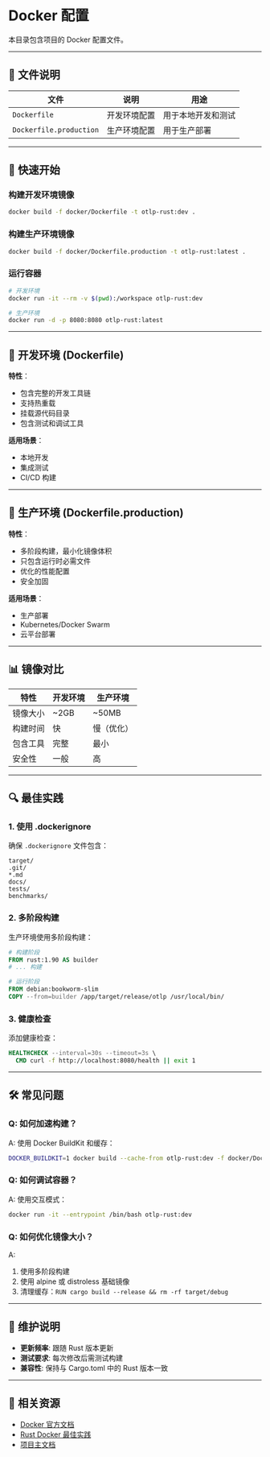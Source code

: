 # Docker 配置

本目录包含项目的 Docker 配置文件。

---

## 📁 文件说明

| 文件 | 说明 | 用途 |
|------|------|------|
| `Dockerfile` | 开发环境配置 | 用于本地开发和测试 |
| `Dockerfile.production` | 生产环境配置 | 用于生产部署 |

---

## 🚀 快速开始

### 构建开发环境镜像

```bash
docker build -f docker/Dockerfile -t otlp-rust:dev .
```

### 构建生产环境镜像

```bash
docker build -f docker/Dockerfile.production -t otlp-rust:latest .
```

### 运行容器

```bash
# 开发环境
docker run -it --rm -v $(pwd):/workspace otlp-rust:dev

# 生产环境
docker run -d -p 8080:8080 otlp-rust:latest
```

---

## 🔧 开发环境 (Dockerfile)

**特性**：

- 包含完整的开发工具链
- 支持热重载
- 挂载源代码目录
- 包含测试和调试工具

**适用场景**：

- 本地开发
- 集成测试
- CI/CD 构建

---

## 🚀 生产环境 (Dockerfile.production)

**特性**：

- 多阶段构建，最小化镜像体积
- 只包含运行时必需文件
- 优化的性能配置
- 安全加固

**适用场景**：

- 生产部署
- Kubernetes/Docker Swarm
- 云平台部署

---

## 📊 镜像对比

| 特性 | 开发环境 | 生产环境 |
|------|----------|----------|
| 镜像大小 | ~2GB | ~50MB |
| 构建时间 | 快 | 慢（优化） |
| 包含工具 | 完整 | 最小 |
| 安全性 | 一般 | 高 |

---

## 🔍 最佳实践

### 1. 使用 .dockerignore

确保 `.dockerignore` 文件包含：

```text
target/
.git/
*.md
docs/
tests/
benchmarks/
```

### 2. 多阶段构建

生产环境使用多阶段构建：

```dockerfile
# 构建阶段
FROM rust:1.90 AS builder
# ... 构建

# 运行阶段
FROM debian:bookworm-slim
COPY --from=builder /app/target/release/otlp /usr/local/bin/
```

### 3. 健康检查

添加健康检查：

```dockerfile
HEALTHCHECK --interval=30s --timeout=3s \
  CMD curl -f http://localhost:8080/health || exit 1
```

---

## 🛠️ 常见问题

### Q: 如何加速构建？

A: 使用 Docker BuildKit 和缓存：

```bash
DOCKER_BUILDKIT=1 docker build --cache-from otlp-rust:dev -f docker/Dockerfile .
```

### Q: 如何调试容器？

A: 使用交互模式：

```bash
docker run -it --entrypoint /bin/bash otlp-rust:dev
```

### Q: 如何优化镜像大小？

A:

1. 使用多阶段构建
2. 使用 alpine 或 distroless 基础镜像
3. 清理缓存：`RUN cargo build --release && rm -rf target/debug`

---

## 📝 维护说明

- **更新频率**: 跟随 Rust 版本更新
- **测试要求**: 每次修改后需测试构建
- **兼容性**: 保持与 Cargo.toml 中的 Rust 版本一致

---

## 🔗 相关资源

- [Docker 官方文档](https://docs.docker.com/)
- [Rust Docker 最佳实践](https://docs.docker.com/language/rust/)
- [项目主文档](../README.md)

